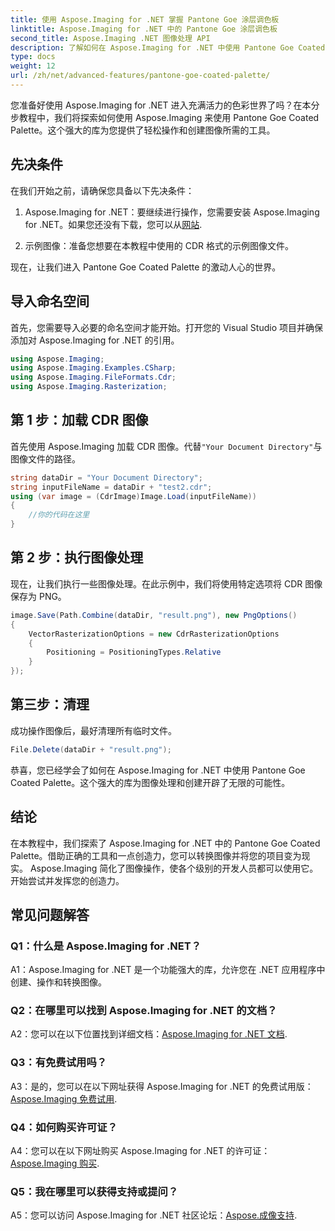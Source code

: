 ```yaml
---
title: 使用 Aspose.Imaging for .NET 掌握 Pantone Goe 涂层调色板
linktitle: Aspose.Imaging for .NET 中的 Pantone Goe 涂层调色板
second_title: Aspose.Imaging .NET 图像处理 API
description: 了解如何在 Aspose.Imaging for .NET 中使用 Pantone Goe Coated Palette。轻松创建、操作和转换图像。
type: docs
weight: 12
url: /zh/net/advanced-features/pantone-goe-coated-palette/
---
```

您准备好使用 Aspose.Imaging for .NET 进入充满活力的色彩世界了吗？在本分步教程中，我们将探索如何使用 Aspose.Imaging 来使用 Pantone Goe Coated Palette。这个强大的库为您提供了轻松操作和创建图像所需的工具。 

## 先决条件

在我们开始之前，请确保您具备以下先决条件：

1. Aspose.Imaging for .NET：要继续进行操作，您需要安装 Aspose.Imaging for .NET。如果您还没有下载，您可以从[网站](https://releases.aspose.com/imaging/net/).

2. 示例图像：准备您想要在本教程中使用的 CDR 格式的示例图像文件。

现在，让我们进入 Pantone Goe Coated Palette 的激动人心的世界。

## 导入命名空间

首先，您需要导入必要的命名空间才能开始。打开您的 Visual Studio 项目并确保添加对 Aspose.Imaging for .NET 的引用。

```csharp
using Aspose.Imaging;
using Aspose.Imaging.Examples.CSharp;
using Aspose.Imaging.FileFormats.Cdr;
using Aspose.Imaging.Rasterization;
```

## 第 1 步：加载 CDR 图像

首先使用 Aspose.Imaging 加载 CDR 图像。代替`"Your Document Directory"`与图像文件的路径。

```csharp
string dataDir = "Your Document Directory";
string inputFileName = dataDir + "test2.cdr";
using (var image = (CdrImage)Image.Load(inputFileName))
{
    //你的代码在这里
}
```

## 第 2 步：执行图像处理

现在，让我们执行一些图像处理。在此示例中，我们将使用特定选项将 CDR 图像保存为 PNG。

```csharp
image.Save(Path.Combine(dataDir, "result.png"), new PngOptions()
{
    VectorRasterizationOptions = new CdrRasterizationOptions
    {
        Positioning = PositioningTypes.Relative
    }
});
```

## 第三步：清理

成功操作图像后，最好清理所有临时文件。

```csharp
File.Delete(dataDir + "result.png");
```

恭喜，您已经学会了如何在 Aspose.Imaging for .NET 中使用 Pantone Goe Coated Palette。这个强大的库为图像处理和创建开辟了无限的可能性。

## 结论

在本教程中，我们探索了 Aspose.Imaging for .NET 中的 Pantone Goe Coated Palette。借助正确的工具和一点创造力，您可以转换图像并将您的项目变为现实。 Aspose.Imaging 简化了图像操作，使各个级别的开发人员都可以使用它。开始尝试并发挥您的创造力。

## 常见问题解答

### Q1：什么是 Aspose.Imaging for .NET？

A1：Aspose.Imaging for .NET 是一个功能强大的库，允许您在 .NET 应用程序中创建、操作和转换图像。

### Q2：在哪里可以找到 Aspose.Imaging for .NET 的文档？

 A2：您可以在以下位置找到详细文档：[Aspose.Imaging for .NET 文档](https://reference.aspose.com/imaging/net/).

### Q3：有免费试用吗？

 A3：是的，您可以在以下网址获得 Aspose.Imaging for .NET 的免费试用版：[Aspose.Imaging 免费试用](https://releases.aspose.com/).

### Q4：如何购买许可证？

A4：您可以在以下网址购买 Aspose.Imaging for .NET 的许可证：[Aspose.Imaging 购买](https://purchase.aspose.com/buy).

### Q5：我在哪里可以获得支持或提问？

 A5：您可以访问 Aspose.Imaging for .NET 社区论坛：[Aspose.成像支持](https://forum.aspose.com/).